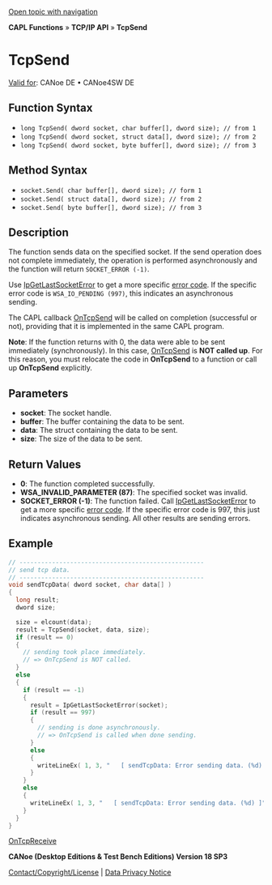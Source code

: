[Open topic with navigation](../../../../../CANoeDEFamily.htm#Topics/CAPLFunctions/TCPIPAPI/Functions/CAPLfunctionTCPSend.md)

**CAPL Functions** » **TCP/IP API** » **TcpSend**

# TcpSend

[Valid for](../../../Shared/FeatureAvailability.md): CANoe DE • CANoe4SW DE

## Function Syntax

- `long TcpSend( dword socket, char buffer[], dword size); // from 1`
- `long TcpSend( dword socket, struct data[], dword size); // from 2`
- `long TcpSend( dword socket, byte buffer[], dword size); // from 3`

## Method Syntax

- `socket.Send( char buffer[], dword size); // form 1`
- `socket.Send( struct data[], dword size); // from 2`
- `socket.Send( byte buffer[], dword size); // from 3`

## Description

The function sends data on the specified socket. If the send operation does not complete immediately, the operation is performed asynchronously and the function will return `SOCKET_ERROR (-1)`.

Use [IpGetLastSocketError](CAPLfunctionIPGetLastSocketError.md) to get a more specific [error code](../CAPLfunctionsTCPIPWinsock2ErrorCodes.md). If the specific error code is `WSA_IO_PENDING (997)`, this indicates an asynchronous sending.

The CAPL callback [OnTcpSend](../EventProcedures/CAPLfunctionTCPIPOnTcpSend.md) will be called on completion (successful or not), providing that it is implemented in the same CAPL program.

**Note**: If the function returns with 0, the data were able to be sent immediately (synchronously). In this case, [OnTcpSend](../EventProcedures/CAPLfunctionTCPIPOnTcpSend.md) is **NOT called up**. For this reason, you must relocate the code in **OnTcpSend** to a function or call up **OnTcpSend** explicitly.

## Parameters

- **socket**: The socket handle.
- **buffer**: The buffer containing the data to be sent.
- **data**: The struct containing the data to be sent.
- **size**: The size of the data to be sent.

## Return Values

- **0**: The function completed successfully.
- **WSA_INVALID_PARAMETER (87)**: The specified socket was invalid.
- **SOCKET_ERROR (-1)**: The function failed. Call [IpGetLastSocketError](CAPLfunctionIPGetLastSocketError.md) to get a more specific [error code](../CAPLfunctionsTCPIPWinsock2ErrorCodes.md). If the specific error code is 997, this just indicates asynchronous sending. All other results are sending errors.

## Example

```c
// ---------------------------------------------------
// send tcp data.
// ---------------------------------------------------
void sendTcpData( dword socket, char data[] )
{
  long result;
  dword size;

  size = elcount(data);
  result = TcpSend(socket, data, size);
  if (result == 0)
  {
    // sending took place immediately.
    // => OnTcpSend is NOT called.
  }
  else
  {
    if (result == -1)
    {
      result = IpGetLastSocketError(socket);
      if (result == 997)
      {
        // sending is done asynchronously.
        // => OnTcpSend is called when done sending.
      }
      else
      {
        writeLineEx( 1, 3, "   [ sendTcpData: Error sending data. (%d) ]", result);
      }
    }
    else
    {
      writeLineEx( 1, 3, "   [ sendTcpData: Error sending data. (%d) ]", result);
    }
  }
}
```

[OnTcpReceive](../EventProcedures/CAPLfunctionTCPIPOnTcpReceive.md)

**CANoe (Desktop Editions & Test Bench Editions) Version 18 SP3**

[Contact/Copyright/License](../../../Shared/ContactCopyrightLicense.md) | [Data Privacy Notice](https://www.vector.com/int/en/company/get-info/privacy-policy/)
